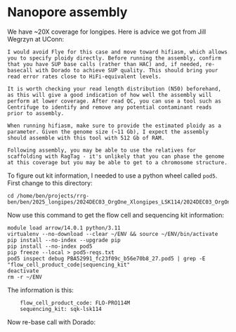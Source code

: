 # Nanopore assembly

We have ~20X coverage for longipes. Here is advice we got from Jill Wegrzyn at UConn:
```
I would avoid Flye for this case and move toward hifiasm, which allows you to specify ploidy directly. Before running the assembly, confirm that you have SUP base calls (rather than HAC) and, if needed, re-basecall with Dorado to achieve SUP quality. This should bring your read error rates close to HiFi-equivalent levels.
 
It is worth checking your read length distribution (N50) beforehand, as this will give a good indication of how well the assembly will perform at lower coverage. After read QC, you can use a tool such as Centrifuge to identify and remove any potential contaminant reads prior to assembly.
 
When running hifiasm, make sure to provide the estimated ploidy as a parameter. Given the genome size (~11 Gb), I expect the assembly should assemble with this tool with 512 Gb of RAM.

Following assembly, you may be able to use the relatives for scaffolding with RagTag - it's unlikely that you can phase the genome at this coverage but you may be able to get to a chromosome structure.
```

To figure out kit information, I needed to use a python wheel called `pod5`. First change to this directory:
```
cd /home/ben/projects/rrg-ben/ben/2025_longipes/2024DEC03_OrgOne_Xlongipes_LSK114/2024DEC03_OrgOne_Xlongipes_LSK114_1/20241203_1439_2G_PBA52991_fc23f09c/pod5
```
Now use this command to get the flow cell and sequencing kit information:
```
module load arrow/14.0.1 python/3.11
virtualenv --no-download --clear ~/ENV && source ~/ENV/bin/activate
pip install --no-index --upgrade pip
pip install --no-index pod5
pip freeze --local > pod5-reqs.txt
pod5 inspect debug PBA52991_fc23f09c_b56e70b8_27.pod5 | grep -E "flow_cell_product_code|sequencing_kit"
deactivate 
rm -r ~/ENV
```

The information is this:
```
	flow_cell_product_code: FLO-PRO114M
	sequencing_kit: sqk-lsk114
```

Now re-base call with Dorado:
```

```
